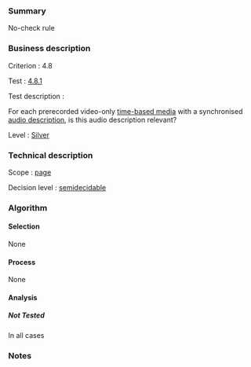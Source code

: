 ### Summary

No-check rule

### Business description

Criterion : 4.8

Test : [4.8.1](http://www.accessiweb.org/index.php/accessiweb-22-english-version.html#test-4-8-1)

Test description :

For each prerecorded video-only [time-based
media](http://www.braillenet.org/accessibilite/referentiel-aw21-en/glossaire.php#mMediaTemp)
with a synchronised [audio
description](http://www.braillenet.org/accessibilite/referentiel-aw21-en/glossaire.php#mAudioDesc),
is this audio description relevant?

Level : [Silver](/en/category/rules-design/accessiweb-11/level/argent)

### Technical description

Scope : [page](/en/category/rules-design/accessiweb-11/scope/page)

Decision level :
[semidecidable](/en/category/rules-design/accessiweb-11/decision-level/semidecidable)

### Algorithm

#### Selection

None

#### Process

None

#### Analysis

##### Not Tested

In all cases

### Notes


